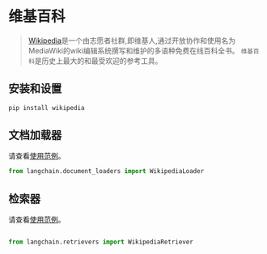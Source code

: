 # 维基百科


>[Wikipedia](https://wikipedia.org/)是一个由志愿者社群,即维基人,通过开放协作和使用名为MediaWiki的wiki编辑系统撰写和维护的多语种免费在线百科全书。 `维基百科`是历史上最大的和最受欢迎的参考工具。




## 安装和设置


```bash
pip install wikipedia

```







## 文档加载器


请查看[使用范例](../modules/indexes/document_loaders/examples/wikipedia.ipynb)。


```python
from langchain.document_loaders import WikipediaLoader

```



## 检索器


请查看[使用范例](../modules/indexes/retrievers/examples/wikipedia.ipynb)。


```python

from langchain.retrievers import WikipediaRetriever

```

